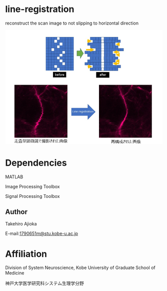 # line-registration
reconstruct the scan image to not slipping to horizontal direction

<img src="doc/figure1.png" width="1000" align="below">


# Dependencies
MATLAB

Image Processing Toolbox

Signal Processing Toolbox


## Author
Takehiro Ajioka 

E-mail:1790651m@stu.kobe-u.ac.jp

# Affiliation

Division of System Neuroscience, Kobe University of Graduate School of Medicine

神戸大学医学研究科システム生理学分野
